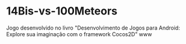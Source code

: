 # 14Bis-vs-100Meteors
Jogo desenvolvido no livro "Desenvolvimento de Jogos para Android: Explore sua imaginação com o framework Cocos2D"
www
